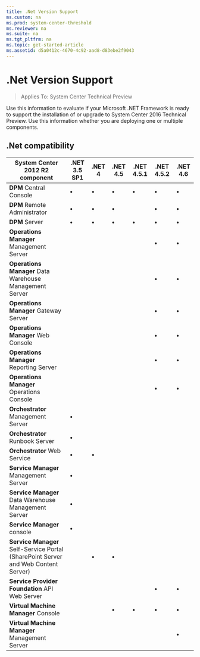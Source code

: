 ```yaml
---
title: .Net Version Support
ms.custom: na
ms.prod: system-center-threshold
ms.reviewer: na
ms.suite: na
ms.tgt_pltfrm: na
ms.topic: get-started-article
ms.assetid: d5a0412c-4670-4c92-aad8-d83ebe2f9043
---
```

# .Net Version Support

>Applies To: System Center Technical Preview

Use this information to evaluate if your Microsoft .NET Framework is ready to support the installation of or upgrade to System Center 2016 Technical Preview. Use this information whether you are deploying one or multiple components.

## .Net compatibility

|System Center 2012 R2 component|.NET 3.5 SP1|.NET 4|.NET 4.5|.NET 4.5.1|.NET 4.5.2|.NET 4.6|
|-----------------------------------|----------------|----------|------------|--------------|--------------|------------|
|**DPM** Central Console|&#8226;|&#8226;|&#8226;|&#8226;|&#8226;|&#8226;|
|**DPM** Remote Administrator|&#8226;|&#8226;|&#8226;||&#8226;|&#8226;|
|**DPM** Server|&#8226;|&#8226;|&#8226;|&#8226;|&#8226;|&#8226;|
|**Operations Manager** Management Server|||||&#8226;|&#8226;|
|**Operations Manager** Data Warehouse Management Server|||||&#8226;|&#8226;|
|**Operations Manager** Gateway Server|||||&#8226;|&#8226;|
|**Operations Manager** Web Console|||||&#8226;|&#8226;|
|**Operations Manager** Reporting Server|||||&#8226;|&#8226;|
|**Operations Manager** Operations Console|||||&#8226;|&#8226;|
|**Orchestrator** Management Server|&#8226;||||||
|**Orchestrator** Runbook Server|&#8226;||||||
|**Orchestrator** Web Service|&#8226;|&#8226;|||||
|**Service Manager** Management Server|&#8226;||||||
|**Service Manager** Data Warehouse Management Server|&#8226;||||||
|**Service Manager** console|&#8226;||||||
|**Service Manager** Self\-Service Portal \(SharePoint Server and Web Content Server)||&#8226;|&#8226;||||
|**Service Provider Foundation** API Web Server|||||&#8226;|&#8226;|
|**Virtual Machine Manager** Console|||&#8226;|&#8226;|&#8226;|&#8226;|
|**Virtual Machine Manager** Management Server||||||&#8226;|
